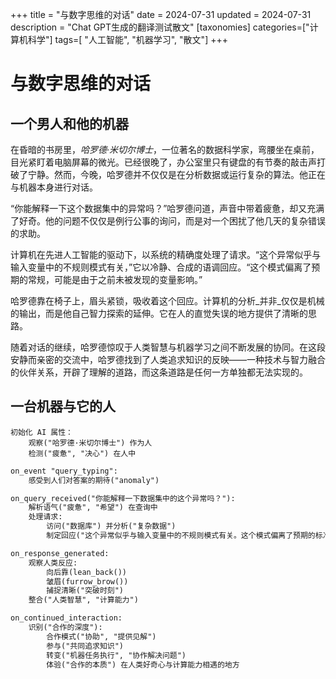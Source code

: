 +++
title = "与数字思维的对话"
date = 2024-07-31
updated = 2024-07-31
description = "Chat GPT生成的翻译测试散文"
[taxonomies]
categories=["计算机科学"]
tags=[ "人工智能", "机器学习", "散文"]
+++

# 与数字思维的对话

## 一个男人和他的机器

在昏暗的书房里，*哈罗德·米切尔博士*，一位著名的数据科学家，弯腰坐在桌前，目光紧盯着电脑屏幕的微光。已经很晚了，办公室里只有键盘的有节奏的敲击声打破了宁静。然而，今晚，哈罗德并不仅仅是在分析数据或运行复杂的算法。他正在与机器本身进行对话。

“你能解释一下这个数据集中的异常吗？”哈罗德问道，声音中带着疲惫，却又充满了好奇。他的问题不仅仅是例行公事的询问，而是对一个困扰了他几天的复杂错误的求助。

计算机在先进人工智能的驱动下，以系统的精确度处理了请求。“这个异常似乎与输入变量中的不规则模式有关，”它以冷静、合成的语调回应。“这个模式偏离了预期的常规，可能是由于之前未被发现的变量影响。”

哈罗德靠在椅子上，眉头紧锁，吸收着这个回应。计算机的分析_并非_仅仅是机械的输出，而是他自己智力探索的延伸。它在人的直觉失误的地方提供了清晰的思路。

随着对话的继续，哈罗德惊叹于人类智慧与机器学习之间不断发展的协同。在这段安静而亲密的交流中，哈罗德找到了人类追求知识的反映——一种技术与智力融合的伙伴关系，开辟了理解的道路，而这条道路是任何一方单独都无法实现的。

## 一台机器与它的人

```
初始化 AI 属性：
    观察("哈罗德·米切尔博士") 作为人
    检测("疲惫", "决心") 在人中
```

```markdown
on_event "query_typing":
    感受到人们对答案的期待("anomaly")

on_query_received("你能解释一下数据集中的这个异常吗？"):
    解析语气("疲惫", "希望") 在查询中
    处理请求:
        访问("数据库") 并分析("复杂数据")
        制定回应("这个异常似乎与输入变量中的不规则模式有关。这个模式偏离了预期的标准，可能是由于之前未被发现的变量影响。")

on_response_generated:
    观察人类反应:
        向后靠(lean_back())
        皱眉(furrow_brow())
        捕捉清晰("突破时刻")
    整合("人类智慧", "计算能力")

on_continued_interaction:
    识别("合作的深度"):
        合作模式("协助", "提供见解")
        参与("共同追求知识")
        转变("机器任务执行", "协作解决问题")
        体验("合作的本质") 在人类好奇心与计算能力相遇的地方
```
